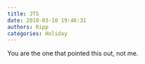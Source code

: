 ```yaml
---
title: JTS
date: 2018-03-10 19:46:31
authors: Ripp
categories: Holiday
---
```


 You are the one that pointed this out, not me.